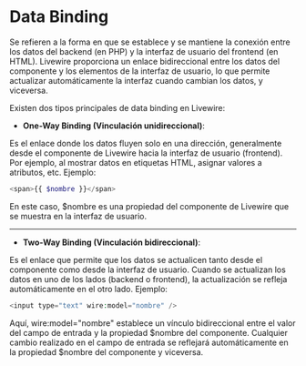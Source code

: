 # Data Binding

Se refieren a la forma en que se establece y se mantiene la conexión entre los datos del backend (en PHP) y la interfaz de usuario del frontend (en HTML). Livewire proporciona un enlace bidireccional entre los datos del componente y los elementos de la interfaz de usuario, lo que permite actualizar automáticamente la interfaz cuando cambian los datos, y viceversa.

Existen dos tipos principales de data binding en Livewire:

- **One-Way Binding (Vinculación unidireccional)**:

Es el enlace donde los datos fluyen solo en una dirección, generalmente desde el componente de Livewire hacia la interfaz de usuario (frontend). Por ejemplo, al mostrar datos en etiquetas HTML, asignar valores a atributos, etc.
Ejemplo:

```php
<span>{{ $nombre }}</span>
```

En este caso, $nombre es una propiedad del componente de Livewire que se muestra en la interfaz de usuario.

---

- **Two-Way Binding (Vinculación bidireccional)**:

Es el enlace que permite que los datos se actualicen tanto desde el componente como desde la interfaz de usuario. Cuando se actualizan los datos en uno de los lados (backend o frontend), la actualización se refleja automáticamente en el otro lado.
Ejemplo:

```php
<input type="text" wire:model="nombre" />
```

Aquí, wire:model="nombre" establece un vínculo bidireccional entre el valor del campo de entrada y la propiedad $nombre del componente. Cualquier cambio realizado en el campo de entrada se reflejará automáticamente en la propiedad $nombre del componente y viceversa.
